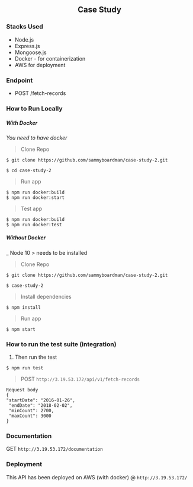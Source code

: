 <h2 align="center">Case Study</h2>

### Stacks Used

* Node.js
* Express.js
* Mongoose.js
* Docker - for containerization
* AWS for deployment



### Endpoint
- POST /fetch-records

### How to Run Locally
##### With Docker
_You need to have docker_
> Clone Repo
```
$ git clone https://github.com/sammyboardman/case-study-2.git

$ cd case-study-2
```
> Run app
```
$ npm run docker:build
$ npm run docker:start

```

> Test app
```
$ npm run docker:build
$ npm run docker:test
```

##### Without Docker
_ Node 10 > needs to be installed
> Clone Repo
```
$ git clone https://github.com/sammyboardman/case-study-2.git

$ case-study-2
```
> Install dependencies
```
$ npm install
```
> Run app
```
$ npm start
```

### How to run the test suite (integration)
1. Then run the test
```
$ npm run test
```
> POST `http://3.19.53.172/api/v1/fetch-records`
```
Request body
{
"startDate": "2016-01-26",
 "endDate": "2018-02-02",
 "minCount": 2700,
 "maxCount": 3000
}
```
### Documentation
GET `http://3.19.53.172/documentation`

### Deployment
This API has been deployed on AWS (with docker) @ `http://3.19.53.172/`
